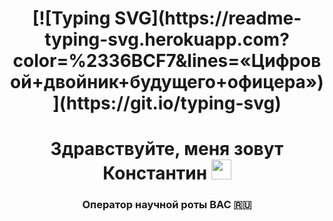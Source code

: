 <h1 align="center">[![Typing SVG](https://readme-typing-svg.herokuapp.com?color=%2336BCF7&lines=«Цифровой+двойник+будущего+офицера»)](https://git.io/typing-svg)

<h1 align="center">Здравствуйте, меня зовут Константин</a> 
<img src="https://github.com/blackcater/blackcater/raw/main/images/Hi.gif" height="32"/></h1>
<h3 align="center">Оператор научной роты ВАС 🇷🇺</h3>
